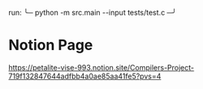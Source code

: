 run: ╰─ python -m src.main --input  tests/test.c                                                                                                                                                     ─╯

# Notion Page
https://petalite-vise-993.notion.site/Compilers-Project-719f132847644adfbb4a0ae85aa41fe5?pvs=4
